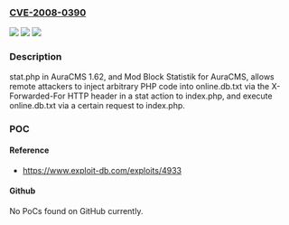 ### [CVE-2008-0390](https://cve.mitre.org/cgi-bin/cvename.cgi?name=CVE-2008-0390)
![](https://img.shields.io/static/v1?label=Product&message=n%2Fa&color=blue)
![](https://img.shields.io/static/v1?label=Version&message=n%2Fa&color=blue)
![](https://img.shields.io/static/v1?label=Vulnerability&message=n%2Fa&color=brighgreen)

### Description

stat.php in AuraCMS 1.62, and Mod Block Statistik for AuraCMS, allows remote attackers to inject arbitrary PHP code into online.db.txt via the X-Forwarded-For HTTP header in a stat action to index.php, and execute online.db.txt via a certain request to index.php.

### POC

#### Reference
- https://www.exploit-db.com/exploits/4933

#### Github
No PoCs found on GitHub currently.

